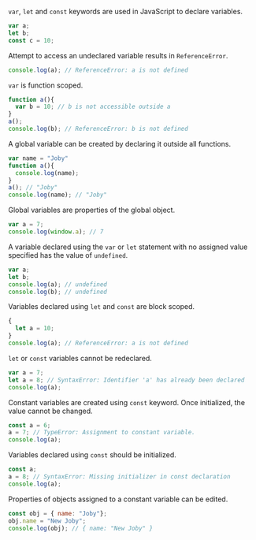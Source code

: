 `var`, `let` and `const` keywords are used in JavaScript to declare variables.

```javascript
var a;
let b;
const c = 10;
```

Attempt to access an undeclared variable results in `ReferenceError`.

```javascript
console.log(a); // ReferenceError: a is not defined
```

`var` is function scoped.

```javascript
function a(){
  var b = 10; // b is not accessible outside a
}
a();
console.log(b); // ReferenceError: b is not defined
```

A global variable can be created by declaring it outside all functions.

```javascript
var name = "Joby"
function a(){
  console.log(name);
}
a(); // "Joby"
console.log(name); // "Joby"
```

Global variables are properties of the global object.

```javascript
var a = 7;
console.log(window.a); // 7
```

A variable declared using the `var` or `let` statement with no assigned value specified has the value of `undefined`.

```javascript
var a;
let b;
console.log(a); // undefined
console.log(b); // undefined
```

Variables declared using `let` and `const` are block scoped.

```javascript
{
  let a = 10;
}
console.log(a); // ReferenceError: a is not defined
```

`let` or `const` variables cannot be redeclared.

```javascript
var a = 7;
let a = 8; // SyntaxError: Identifier 'a' has already been declared
console.log(a);
```

Constant variables are created using `const` keyword. Once initialized, the value cannot be changed.

```javascript
const a = 6;
a = 7; // TypeError: Assignment to constant variable.
console.log(a);
```

Variables declared using `const` should be initialized.

```javascript
const a;
a = 8; // SyntaxError: Missing initializer in const declaration
console.log(a);
```

Properties of objects assigned to a constant variable can be edited.

```javascript
const obj = { name: "Joby"};
obj.name = "New Joby";
console.log(obj); // { name: "New Joby" }
```
